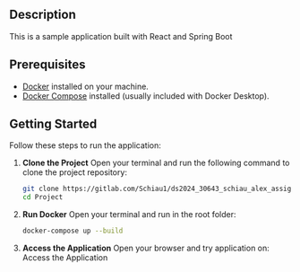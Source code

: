 
## Description
This is a sample application built with React and Spring Boot

## Prerequisites
- [Docker](https://www.docker.com/products/docker-desktop) installed on your machine.
- [Docker Compose](https://docs.docker.com/compose/) installed (usually included with Docker Desktop).

## Getting Started

Follow these steps to run the application:

1. **Clone the Project**
   Open your terminal and run the following command to clone the project repository:

   ```bash
   git clone https://gitlab.com/Schiau1/ds2024_30643_schiau_alex_assigment_1
   cd Project

2. **Run Docker**
    Open your terminal and run in the root folder:
    ```bash
    docker-compose up --build

2. **Access the Application**
    Open your browser and try application on: Access the Application

